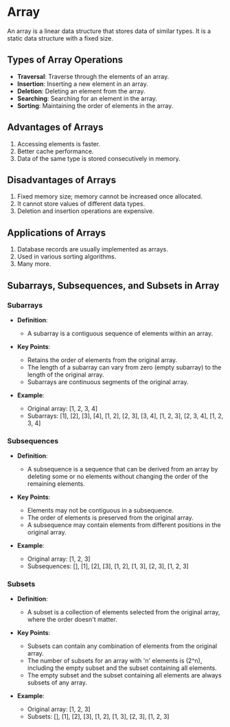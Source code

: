 # Array

An array is a linear data structure that stores data of similar types. It is a static data structure with a fixed size.

## Types of Array Operations

- **Traversal**: Traverse through the elements of an array.
- **Insertion**: Inserting a new element in an array.
- **Deletion**: Deleting an element from the array.
- **Searching**: Searching for an element in the array.
- **Sorting**: Maintaining the order of elements in the array.

## Advantages of Arrays

1. Accessing elements is faster.
2. Better cache performance.
3. Data of the same type is stored consecutively in memory.

## Disadvantages of Arrays

1. Fixed memory size; memory cannot be increased once allocated.
2. It cannot store values of different data types.
3. Deletion and insertion operations are expensive.

## Applications of Arrays

1. Database records are usually implemented as arrays.
2. Used in various sorting algorithms.
3. Many more.

## Subarrays, Subsequences, and Subsets in Array

### Subarrays

- **Definition**:
  - A subarray is a contiguous sequence of elements within an array.

- **Key Points**:
  - Retains the order of elements from the original array.
  - The length of a subarray can vary from zero (empty subarray) to the length of the original array.
  - Subarrays are continuous segments of the original array.

- **Example**:
  - Original array: [1, 2, 3, 4]
  - Subarrays: [1], [2], [3], [4], [1, 2], [2, 3], [3, 4], [1, 2, 3], [2, 3, 4], [1, 2, 3, 4]

### Subsequences

- **Definition**:
  - A subsequence is a sequence that can be derived from an array by deleting some or no elements without changing the order of the remaining elements.

- **Key Points**:
  - Elements may not be contiguous in a subsequence.
  - The order of elements is preserved from the original array.
  - A subsequence may contain elements from different positions in the original array.

- **Example**:
  - Original array: [1, 2, 3]
  - Subsequences: [], [1], [2], [3], [1, 2], [1, 3], [2, 3], [1, 2, 3]

### Subsets

- **Definition**:
  - A subset is a collection of elements selected from the original array, where the order doesn't matter.

- **Key Points**:
  - Subsets can contain any combination of elements from the original array.
  - The number of subsets for an array with 'n' elements is \(2^n\), including the empty subset and the subset containing all elements.
  - The empty subset and the subset containing all elements are always subsets of any array.

- **Example**:
  - Original array: [1, 2, 3]
  - Subsets: [], [1], [2], [3], [1, 2], [1, 3], [2, 3], [1, 2, 3]